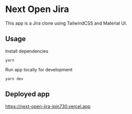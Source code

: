# Next Open Jira

This app is a Jira clone using TailwindCSS and Material UI.

## Usage

Install dependencies

```
yarn
```

Run app locally for development

```
yarn dev
```

## Deployed app

https://next-open-jira-jpin730.vercel.app
